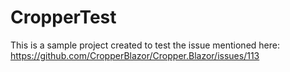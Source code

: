 # CropperTest

This is a sample project created to test the issue mentioned here: https://github.com/CropperBlazor/Cropper.Blazor/issues/113
